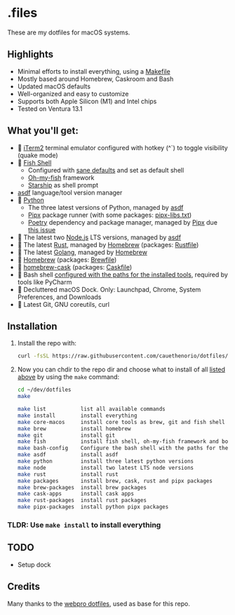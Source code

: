# .files

These are my dotfiles for macOS systems.



## Highlights

- Minimal efforts to install everything, using a [Makefile](./Makefile)
- Mostly based around Homebrew, Caskroom and Bash
- Updated macOS defaults
- Well-organized and easy to customize
- Supports both Apple Silicon (M1) and Intel chips
- Tested on Ventura 13.1

## What you'll get:

- 💬 [iTerm2](https://iterm2.com/) terminal emulator configured with hotkey (^`) to toggle visibility (quake mode)
- 🐠 [Fish Shell](https://fishshell.com/)
  - Configured with [sane defaults](./config/fish/.config/fish/config.fish) and set as default shell
  - [Oh-my-fish](https://github.com/oh-my-fish/oh-my-fish) framework
  - [Starship](https://starship.rs/) as shell prompt
- [asdf](https://asdf-vm.com/) language/tool version manager
- 🐍 [Python](https://www.python.org/)
  - The three latest versions of Python, managed by [asdf](https://asdf-vm.com/)
  - [Pipx](https://github.com/pypa/pipx) package runner (with some packages: [pipx-libs.txt](./install/pipx-libs.txt))
  - [Poetry](https://python-poetry.org/) dependency and package manager, managed by [Pipx](https://github.com/pypa/pipx) due [this issue](https://github.com/python-poetry/install.python-poetry.org/issues/24)
- 🦏 The latest two [Node.js](https://nodejs.org/en/) LTS versions, managed by [asdf](https://asdf-vm.com/)
- 🤘 The latest [Rust](https://www.rust-lang.org/), managed by [Homebrew](https://brew.sh) (packages: [Rustfile](./install/Rustfile))
- 🦄 The latest [Golang](https://go.dev/), managed by [Homebrew](https://brew.sh)
- 🍺 [Homebrew](https://brew.sh) (packages: [Brewfile](./install/Brewfile))
- 📱 [homebrew-cask](https://github.com/Homebrew/homebrew-cask) (packages: [Caskfile](./install/Caskfile))
- 🔨 Bash shell [configured with the paths for the installed tools](./config/bash/.bash_profile), required by tools like PyCharm
- 🧼 Decluttered macOS Dock. Only: Launchpad, Chrome, System Preferences, and Downloads
- 🧩 Latest Git, GNU coreutils, curl

## Installation

1. Install the repo with:

    ```bash
    curl -fsSL https://raw.githubusercontent.com/cauethenorio/dotfiles/main/remote-install.sh | bash
    ```

2. Now you can chdir to the repo dir and choose what to install of all [listed above](#what-youll-get-) by using the `make` command:
    ```bash
    cd ~/dev/dotfiles
    make

    make list           list all available commands
    make install        install everything
    make core-macos     install core tools as brew, git and fish shell
    make brew           install homebrew
    make git            install git
    make fish           install fish shell, oh-my-fish framework and bobthefish theme
    make bash-config    Configure the bash shell with the paths for the installed tools
    make asdf           install asdf
    make python         install three latest python versions
    make node           install two latest LTS node versions
    make rust           install rust
    make packages       install brew, cask, rust and pipx packages
    make brew-packages  install brew packages
    make cask-apps      install cask apps
    make rust-packages  install rust packages
    make pipx-packages  install python pipx packages
    ```

### TLDR: Use `make install` to install everything

## TODO

- Setup dock


## Credits

Many thanks to the [webpro dotfiles](https://github.com/webpro/dotfiles), used as base for this repo.
